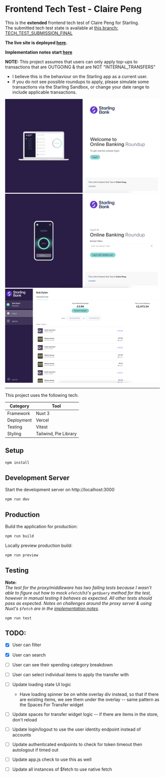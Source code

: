 # Frontend Tech Test - Claire Peng

This is the **extended** frontend tech test of Claire Peng for Starling. <br>
The submitted tech test state is available at [this branch: TECH_TEST_SUBMISSION_FINAL](https://github.com/clairep94/starling-fe-tech-test/tree/TECH_TEST_SUBMISSION_FINAL)

**The live site is deployed [here](https://starling-fe-tech-test.vercel.app/spaces).**

**Implementation notes start [here](./tech-test-notes/Day1.md)**

**NOTE:**
This project assumes that users can only apply top-ups to transactions that are OUTGOING & that are NOT "INTERNAL_TRANSFERS"

- I believe this is the behaviour on the Starling app as a current user.
- If you do not see possible roundups to apply, please simulate some transactions via the Starling Sandbox, or change your date range to include applicable transactions.

<img src="./tech-test-notes/images/Landing.png"/>

<br>

<img src="./tech-test-notes/images/Login.png"/>

<br>

<img src="./tech-test-notes/images/Transaction Feed.png"/>

<br>

<hr>

This project uses the following tech:

| **Category** | **Tool**              |
| ------------ | --------------------- |
| Framework    | Nuxt 3                |
| Deployment   | Vercel                |
| Testing      | Vitest                |
| Styling      | Tailwind, Pie Library |

## Setup

```bash
npm install
```

## Development Server

Start the development server on http://localhost:3000

```bash
npm run dev
```

## Production

Build the application for production:

```bash
npm run build
```

Locally preview production build:

```bash
npm run preview
```

## Testing

**Note:** <br>
_The test for the proxy/middleware has two failing tests because I wasn't able to figure out how to mock `ofetch`/`h3`'s `getQuery` method for the test, however in manual testing it behaves as expected. All other tests should pass as expected. Notes on challenges around the proxy server & using Nuxt's `$fetch` are in the [implementation notes](./tech-test-notes/Day2.md)._

```
npm run test
```

## TODO:

- [x] User can filter
- [x] User can search
- [ ] User can see their spending category breakdown
- [ ] User can select individual items to apply the transfer with

- [ ] Update loading state UI logic
  - Have loading spinner be on white overlay div instead, so that if there are existing items, we see them under the overlay -- same pattern as the Spaces For Transfer widget
- [ ] Update spaces for transfer widget logic -- if there are items in the store, don't reload
- [ ] Update login/logout to use the user identity endpoint instead of accounts
- [ ] Update authenticated endpoints to check for token timeout then autologout if timed out
- [ ] Update app.js check to use this as well

- [ ] Update all instances of $fetch to use native fetch
